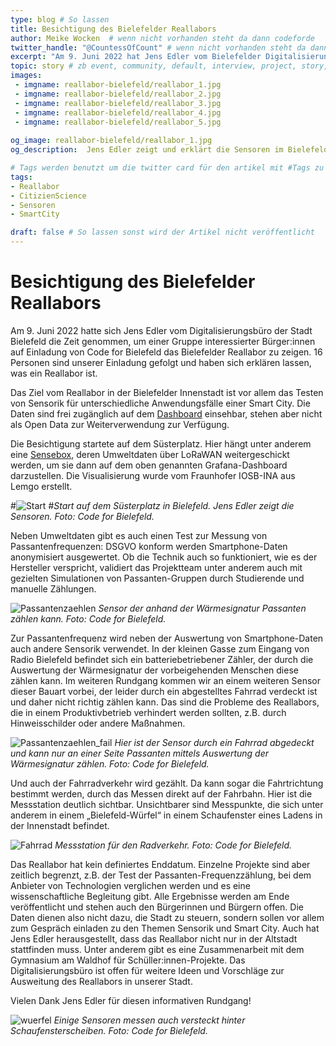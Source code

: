 ```yaml
---
type: blog # So lassen
title: Besichtigung des Bielefelder Reallabors
author: Meike Wocken  # wenn nicht vorhanden steht da dann codeforde
twitter_handle: "@CountessOfCount" # wenn nicht vorhanden steht da dann @codeforde
excerpt: "Am 9. Juni 2022 hat Jens Edler vom Bielefelder Digitalisierungsbüro einer Gruppe interessierter Bürger:innen auf Einladung von Code for Bielefeld das Bielefelder Reallabor gezeigt. Im Blogbeitrag ist der Spaziergang durch das Reallabor in der Innenstadt zusammengefasst."
topic: story # zb event, community, default, interview, project, story, toolbox
images:
 - imgname: reallabor-bielefeld/reallabor_1.jpg
 - imgname: reallabor-bielefeld/reallabor_2.jpg
 - imgname: reallabor-bielefeld/reallabor_3.jpg
 - imgname: reallabor-bielefeld/reallabor_4.jpg
 - imgname: reallabor-bielefeld/reallabor_5.jpg
 
og_image: reallabor-bielefeld/reallabor_1.jpg
og_description:  Jens Edler zeigt und erklärt die Sensoren im Bielefelder Reallabor. # Der alt Text zum Titelbildame: bild.jpg # Dieses Bild sollte im Verzeichnis static/blog existieren

# Tags werden benutzt um die twitter card für den artikel mit #Tags zu versorgen und um in Suchmaschinen gefunden zu werden
tags:
- Reallabor
- CitizienScience
- Sensoren
- SmartCity

draft: false # So lassen sonst wird der Artikel nicht veröffentlicht
---
```


# Besichtigung des Bielefelder Reallabors

Am 9. Juni 2022 hatte sich Jens Edler vom Digitalisierungsbüro der Stadt Bielefeld die Zeit genommen, um einer Gruppe interessierter Bürger:innen auf Einladung von Code for Bielefeld das Bielefelder Reallabor zu zeigen. 16 Personen sind unserer Einladung gefolgt und haben sich erklären lassen, was ein Reallabor ist.

Das Ziel vom Reallabor in der Bielefelder Innenstadt ist vor allem das Testen von Sensorik für unterschiedliche Anwendungsfälle einer Smart City. Die Daten sind frei zugänglich auf dem [Dashboard](https://dashboard.digitalsein.com/) einsehbar, stehen aber nicht als Open Data zur Weiterverwendung zur Verfügung. 

Die Besichtigung startete auf dem Süsterplatz. Hier hängt unter anderem eine [Sensebox](https://sensebox.de), deren Umweltdaten über LoRaWAN weitergeschickt werden, um sie dann auf dem oben genannten Grafana-Dashboard darzustellen. Die Visualisierung wurde vom Fraunhofer IOSB-INA aus Lemgo erstellt.

#![Start](reallabor_1.jpg)
#_Start auf dem Süsterplatz in Bielefeld. Jens Edler zeigt die Sensoren.  Foto: Code for Bielefeld._

Neben Umweltdaten gibt es auch einen Test zur Messung von Passantenfrequenzen: DSGVO konform werden Smartphone-Daten anonymisiert ausgewertet. Ob die Technik auch so funktioniert, wie es der Hersteller verspricht, validiert das Projektteam unter anderem auch mit gezielten Simulationen von Passanten-Gruppen durch Studierende und manuelle Zählungen. 

![Passantenzaehlen](reallabor_2.jpg)
_Sensor der anhand der Wärmesignatur Passanten zählen kann. Foto: Code for Bielefeld._

Zur Passantenfrequenz wird neben der Auswertung von Smartphone-Daten auch andere Sensorik verwendet. In der kleinen Gasse zum Eingang von Radio Bielefeld befindet sich ein batteriebetriebener Zähler, der durch die Auswertung der Wärmesignatur der vorbeigehenden Menschen diese zählen kann. Im weiteren Rundgang kommen wir an einem weiteren Sensor dieser Bauart vorbei, der leider durch ein abgestelltes Fahrrad verdeckt ist und daher nicht richtig zählen kann. Das sind die Probleme des Reallabors, die in einem Produktivbetrieb verhindert werden sollten, z.B. durch Hinweisschilder oder andere Maßnahmen.

![Passantenzaehlen_fail](reallabor_3.jpg)
_Hier ist der Sensor durch ein Fahrrad abgedeckt und kann nur an einer Seite Passanten mittels Auswertung der Wärmesignatur zählen. Foto: Code for Bielefeld._

Und auch der Fahrradverkehr wird gezählt. Da kann sogar die Fahrtrichtung bestimmt werden, durch das Messen direkt auf der Fahrbahn. Hier ist die Messstation deutlich sichtbar. Unsichtbarer sind Messpunkte, die sich unter anderem in einem „Bielefeld-Würfel“ in einem Schaufenster eines Ladens in der Innenstadt befindet. 

![Fahrrad](reallabor_4.jpg)
_Messstation für den Radverkehr. Foto: Code for Bielefeld._

Das Reallabor hat kein definiertes Enddatum. Einzelne Projekte sind aber zeitlich begrenzt, z.B. der Test der Passanten-Frequenzzählung, bei dem Anbieter von Technologien verglichen werden und es eine wissenschaftliche Begleitung gibt. Alle Ergebnisse werden am Ende veröffentlicht und stehen auch den Bürgerinnen und Bürgern offen. Die Daten dienen also nicht dazu, die Stadt zu steuern, sondern sollen vor allem zum Gespräch einladen zu den Themen Sensorik und Smart City. Auch hat Jens Edler herausgestellt, dass das Reallabor nicht nur in der Altstadt stattfinden muss. Unter anderem gibt es eine Zusammenarbeit mit dem Gymnasium am Waldhof für Schüller:innen-Projekte. Das Digitalisierungsbüro ist offen für weitere Ideen und Vorschläge zur Ausweitung des Reallabors in unserer Stadt. 

Vielen Dank Jens Edler für diesen informativen Rundgang!

![wuerfel](reallabor_5.jpg)
_Einige Sensoren messen auch versteckt hinter Schaufensterscheiben. Foto: Code for Bielefeld._

